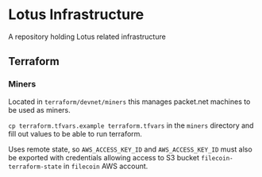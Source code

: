 # Lotus Infrastructure

A repository holding Lotus related infrastructure

## Terraform

### Miners

Located in `terraform/devnet/miners` this manages packet.net machines to be used as miners.

`cp terraform.tfvars.example terraform.tfvars` in the `miners` directory and fill out values to be able to run terraform.

Uses remote state, so `AWS_ACCESS_KEY_ID` and `AWS_ACCESS_KEY_ID` must also be exported with credentials allowing access to S3 bucket `filecoin-terraform-state` in `filecoin` AWS account.
